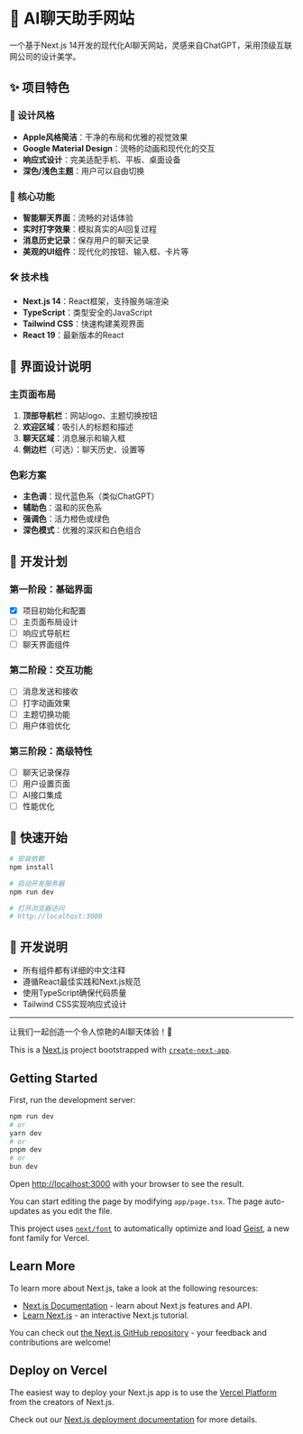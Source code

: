 # 🤖 AI聊天助手网站

一个基于Next.js 14开发的现代化AI聊天网站，灵感来自ChatGPT，采用顶级互联网公司的设计美学。

## ✨ 项目特色

### 🎨 设计风格
- **Apple风格简洁**：干净的布局和优雅的视觉效果
- **Google Material Design**：流畅的动画和现代化的交互
- **响应式设计**：完美适配手机、平板、桌面设备
- **深色/浅色主题**：用户可以自由切换

### 🚀 核心功能
- **智能聊天界面**：流畅的对话体验
- **实时打字效果**：模拟真实的AI回复过程
- **消息历史记录**：保存用户的聊天记录
- **美观的UI组件**：现代化的按钮、输入框、卡片等

### 🛠️ 技术栈
- **Next.js 14**：React框架，支持服务端渲染
- **TypeScript**：类型安全的JavaScript
- **Tailwind CSS**：快速构建美观界面
- **React 19**：最新版本的React

## 📱 界面设计说明

### 主页面布局
1. **顶部导航栏**：网站logo、主题切换按钮
2. **欢迎区域**：吸引人的标题和描述
3. **聊天区域**：消息展示和输入框
4. **侧边栏**（可选）：聊天历史、设置等

### 色彩方案
- **主色调**：现代蓝色系（类似ChatGPT）
- **辅助色**：温和的灰色系
- **强调色**：活力橙色或绿色
- **深色模式**：优雅的深灰和白色组合

## 🎯 开发计划

### 第一阶段：基础界面
- [x] 项目初始化和配置
- [ ] 主页面布局设计
- [ ] 响应式导航栏
- [ ] 聊天界面组件

### 第二阶段：交互功能
- [ ] 消息发送和接收
- [ ] 打字动画效果
- [ ] 主题切换功能
- [ ] 用户体验优化

### 第三阶段：高级特性
- [ ] 聊天记录保存
- [ ] 用户设置页面
- [ ] AI接口集成
- [ ] 性能优化

## 🚀 快速开始

```bash
# 安装依赖
npm install

# 启动开发服务器
npm run dev

# 打开浏览器访问
# http://localhost:3000
```

## 📝 开发说明
- 所有组件都有详细的中文注释
- 遵循React最佳实践和Next.js规范
- 使用TypeScript确保代码质量
- Tailwind CSS实现响应式设计

---

让我们一起创造一个令人惊艳的AI聊天体验！🎉

This is a [Next.js](https://nextjs.org) project bootstrapped with [`create-next-app`](https://nextjs.org/docs/app/api-reference/cli/create-next-app).

## Getting Started

First, run the development server:

```bash
npm run dev
# or
yarn dev
# or
pnpm dev
# or
bun dev
```

Open [http://localhost:3000](http://localhost:3000) with your browser to see the result.

You can start editing the page by modifying `app/page.tsx`. The page auto-updates as you edit the file.

This project uses [`next/font`](https://nextjs.org/docs/app/building-your-application/optimizing/fonts) to automatically optimize and load [Geist](https://vercel.com/font), a new font family for Vercel.

## Learn More

To learn more about Next.js, take a look at the following resources:

- [Next.js Documentation](https://nextjs.org/docs) - learn about Next.js features and API.
- [Learn Next.js](https://nextjs.org/learn) - an interactive Next.js tutorial.

You can check out [the Next.js GitHub repository](https://github.com/vercel/next.js) - your feedback and contributions are welcome!

## Deploy on Vercel

The easiest way to deploy your Next.js app is to use the [Vercel Platform](https://vercel.com/new?utm_medium=default-template&filter=next.js&utm_source=create-next-app&utm_campaign=create-next-app-readme) from the creators of Next.js.

Check out our [Next.js deployment documentation](https://nextjs.org/docs/app/building-your-application/deploying) for more details.

